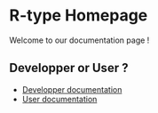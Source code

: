# R-type Homepage

Welcome to our documentation page !

## Developper or User ?

- [Developper documentation](devdoc.md "Go to the developper documentation")
- [User documentation](userdoc.md "Go to the user documentation")
